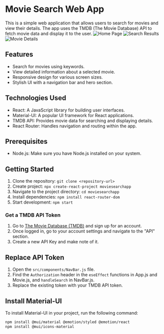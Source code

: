 # Movie Search Web App

This is a simple web application that allows users to search for movies and view their details. The app uses the TMDB (The Movie Database) API to fetch movie data and display it to the user.
![Home Page](https://github.com/sadiejaneb/moviesearch/blob/master/src/screenshots/home_screenshot.png)
![Search Results](https://github.com/sadiejaneb/moviesearch/blob/master/src/screenshots/search_screenshot.png)
![Movie Details](https://github.com/sadiejaneb/moviesearch/blob/master/src/screenshots/results_screenshot.png)

## Features

- Search for movies using keywords.
- View detailed information about a selected movie.
- Responsive design for various screen sizes.
- Stylish UI with a navigation bar and hero section.

## Technologies Used

- React: A JavaScript library for building user interfaces.
- Material-UI: A popular UI framework for React applications.
- TMDB API: Provides movie data for searching and displaying details.
- React Router: Handles navigation and routing within the app.

## Prerequisites

- Node.js: Make sure you have Node.js installed on your system.

## Getting Started

1. Clone the repository: `git clone <repository-url>`
2. Create project: `npx create-react-project moviesearchapp`
3. Navigate to the project directory: `cd moviesearchapp`
4. Install dependencies: `npm install react-router-dom`
5. Start development: `npm start`

### Get a TMDB API Token

1. Go to [The Movie Database (TMDB)](https://www.themoviedb.org/) and sign up for an account.
2. Once logged in, go to your account settings and navigate to the "API" section.
3. Create a new API Key and make note of it.

## Replace API Token

1. Open the `src/components/NavBar.js` file.
2. Find the `Authorization` header in the `eseEffect` functions in App.js and Movie.js, and `handleSearch` in NavBar.js.
3. Replace the existing token with your TMDB API token.

## Install Material-UI

To install Material-UI in your project, run the following command:

```bash
npm install @mui/material @emotion/styled @emotion/react
npm install @mui/icons-material
```
